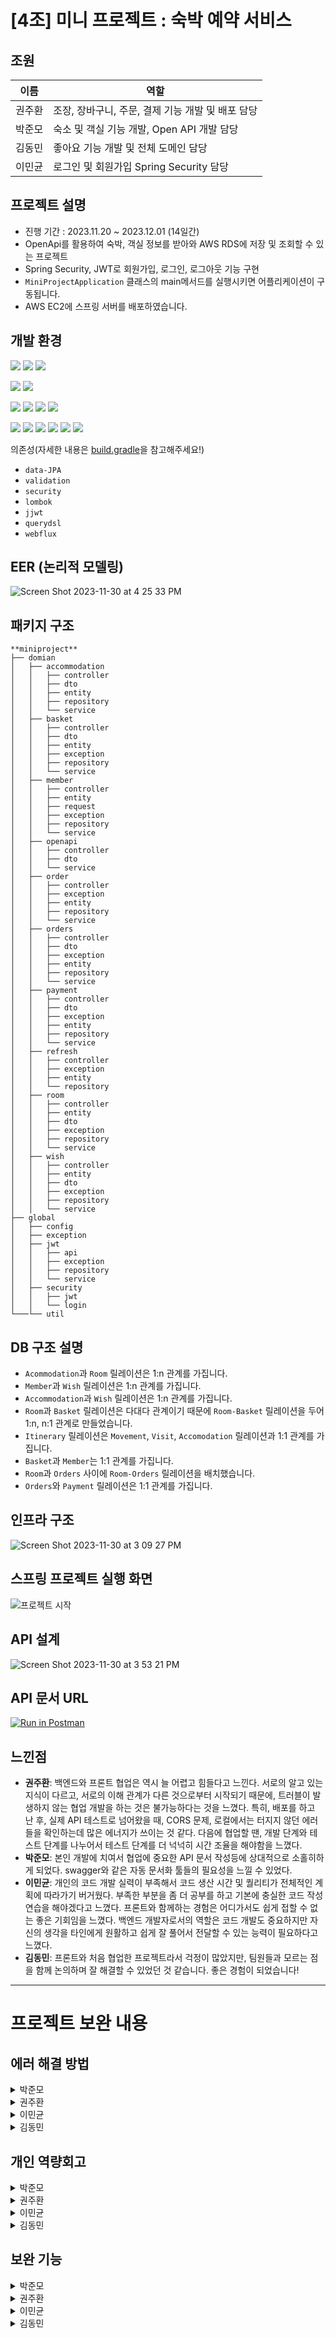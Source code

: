 <h1>[4조] 미니 프로젝트 : 숙박 예약 서비스</h1>

<h2>조원</h2>


| 이름 | 역할 |
| --- | --- |
| 권주환 | 조장, 장바구니, 주문, 결제 기능 개발 및 배포 담당 |
| 박준모 | 숙소 및 객실 기능 개발, Open API 개발 담당 |
| 김동민 | 좋아요 기능 개발 및 전체 도메인 담당 |
| 이민균 | 로그인 및 회원가입 Spring Security 담당 |

<h2>프로젝트 설명</h2>

- 진행 기간 : 2023.11.20 ~ 2023.12.01 (14일간)
- OpenApi를 활용하여 숙박, 객실 정보를 받아와 AWS RDS에 저장 및 조회할 수 있는 프로젝트
- Spring Security, JWT로 회원가입, 로그인, 로그아웃 기능 구현
- `MiniProjectApplication` 클래스의 main메서드를 실행시키면 어플리케이션이 구동됩니다.
- AWS EC2에 스프링 서버를 배포하였습니다.


<h2>개발 환경</h2>

<img src="https://img.shields.io/badge/java-007396?style=flat&logo=Java&logoColor=white"> <img src="https://img.shields.io/badge/Gradle-02303A?style=flat&logo=gradle&logoColor=white"> <img src="https://img.shields.io/badge/mysql-007396?style=flat&logo=mysql&logoColor=white">

<img src="https://img.shields.io/badge/Lombok-02569B?style=flat&logo=Lombok&logoColor=white"> <img src="https://img.shields.io/badge/gson-007396?style=flat&logo=gson&logoColor=white">

<img src="https://img.shields.io/badge/Junit5-25A162?style=flat&logo=Junit5&logoColor=white"> <img src="https://img.shields.io/badge/Spring-25A162?style=flat&logo=Spring&logoColor=white">  <img src="https://img.shields.io/badge/H2-FF5722?style=flat&logo=H2"> <img src="https://img.shields.io/badge/Spring_Boot-25A162?style=flat&logo=SpringBoot&logoColor=white">

<img src="https://img.shields.io/badge/SpringSecurity-0073?style=flat&logo=SpringSecurity&logoColor=white">
<img src="https://img.shields.io/badge/Postman-344?style=flat&logo=Postman&logoColor=white">

<img src="https://img.shields.io/badge/RDS-527FFF?style=flat&logo=amazonrds&logoColor=white">
<img src="https://img.shields.io/badge/AWS-232F3E?style=flat&logo=amazonaws&logoColor=#232F3E">
<img src="https://img.shields.io/badge/git-F05032?style=flat&logo=git&logoColor=white">
<img src="https://img.shields.io/badge/GitHub-181717?style=flat&logo=github&logoColor=white">

의존성(자세한 내용은 [build.gradle](https://www.notion.so/build.gradle)을 참고해주세요!)
  - `data-JPA`
  - `validation`
  - `security`
  - `lombok`
  - `jjwt`
  - `querydsl`
  - `webflux`

<h2>EER (논리적 모델링)</h2>

![Screen Shot 2023-11-30 at 4 25 33 PM](https://github.com/CodeLab4/lab4_algorithm_java/assets/85631282/71fc9645-65e1-42c7-8a80-55dfccc4050b)


<h2>패키지 구조</h2>

```
**miniproject**
├── domian
│   ├── accommodation
│   │   ├── controller
│   │   ├── dto
│   │   ├── entity
│   │   ├── repository
│   │   └── service
│   ├── basket
│   │   ├── controller
│   │   ├── dto
│   │   ├── entity
│   │   ├── exception
│   │   ├── repository
│   │   └── service
│   ├── member
│   │   ├── controller
│   │   ├── entity
│   │   ├── request
│   │   ├── exception
│   │   ├── repository
│   │   └── service
│   ├── openapi
│   │   ├── controller
│   │   ├── dto
│   │   └── service
│   ├── order
│   │   ├── controller
│   │   ├── exception
│   │   ├── entity
│   │   ├── repository
│   │   └── service
│   ├── orders
│   │   ├── controller
│   │   ├── dto
│   │   ├── exception
│   │   ├── entity
│   │   ├── repository
│   │   └── service
│   ├── payment
│   │   ├── controller
│   │   ├── dto
│   │   ├── exception
│   │   ├── entity
│   │   ├── repository
│   │   └── service
│   ├── refresh
│   │   ├── controller
│   │   ├── exception
│   │   ├── entity
│   │   └── repository
│   ├── room
│   │   ├── controller
│   │   ├── entity
│   │   ├── dto
│   │   ├── exception
│   │   ├── repository
│   │   └── service
│   ├── wish
│   │   ├── controller
│   │   ├── entity
│   │   ├── dto
│   │   ├── exception
│   │   ├── repository
│   │   └── service
├── global
│   ├── config
│   ├── exception
│   ├── jwt
│   │   ├── api
│   │   ├── exception
│   │   ├── repository
│   │   └── service
│   ├── security
│   │   ├── jwt
│   │   └── login
└───└── util
```

<h2>DB 구조 설명</h2>

- `Acommodation`과 `Room` 릴레이션은 1:n 관계를 가집니다.
- `Member`과 `Wish` 릴레이션은 1:n 관계를 가집니다.
- `Accommodation`과 `Wish` 릴레이션은 1:n 관계를 가집니다.
- `Room`과 `Basket` 릴레이션은 다대다 관계이기 때문에 `Room-Basket` 릴레이션을 두어 1:n, n:1 관계로 만들었습니다.
- `Itinerary` 릴레이션은 `Movement`, `Visit`, `Accomodation` 릴레이션과 1:1 관계를 가집니다.
- `Basket`과 `Member`는 1:1 관계를 가집니다.
- `Room`과 `Orders` 사이에 `Room-Orders` 릴레이션을 배치했습니다.
- `Orders`와 `Payment` 릴레이션은 1:1 관계를 가집니다.


<h2>인프라 구조</h2>

![Screen Shot 2023-11-30 at 3 09 27 PM](https://github.com/meena2003/inflearn_spring/assets/85631282/2240d899-8b14-4b7a-a14e-e2156feb2189)

<h2>스프링 프로젝트 실행 화면</h2>

![프로젝트 시작](https://github.com/meena2003/inflearn_spring/assets/85631282/0b526da6-c477-419b-bcab-2238734cef1e)

<h2>API 설계</h2>

![Screen Shot 2023-11-30 at 3 53 21 PM](https://github.com/meena2003/inflearn_spring/assets/85631282/8d407f4b-a30a-4648-8aef-e8240cca41fc)

<h2>API 문서 URL</h2>

[![Run in Postman](https://run.pstmn.io/button.svg)](https://documenter.getpostman.com/view/26706438/2s9YeG6XLU#intro)

<h2>느낀점</h2>

- **권주환**: 백엔드와 프론트 협업은 역시 늘 어렵고 힘들다고 느낀다. 서로의 알고 있는 지식이 다르고, 서로의 이해 관계가 다른 것으로부터 시작되기 때문에, 트러블이 발생하지 않는 협업 개발을 하는 것은 불가능하다는 것을 느꼈다. 특히, 배포를 하고 난 후, 실제 API 테스트로 넘어왔을 때, CORS 문제, 로컬에서는 터지지 않던 에러들을 확인하는데 많은 에너지가 쓰이는 것 같다.  다음에 협업할 땐, 개발 단계와 테스트 단계를 나누어서 테스트 단계를 더 넉넉히 시간 조율을 해야함을 느꼈다.
- **박준모**: 본인 개발에 치여서 협업에 중요한 API 문서 작성등에 상대적으로 소홀히하게 되었다. swagger와 같은 자동 문서화 툴들의 필요성을 느낄 수 있었다.
- **이민균**: 개인의 코드 개발 실력이 부족해서 코드 생산 시간 및 퀄리티가 전체적인 계획에 따라가기 버거웠다. 부족한 부분을 좀 더 공부를 하고 기본에 충실한 코드 작성 연습을 해야겠다고 느꼈다.
프론트와 함께하는 경험은 어디가서도 쉽게 접할 수 없는 좋은 기회임을 느꼈다. 백엔드 개발자로서의 역할은 코드 개발도 중요하지만 자신의 생각을 타인에게 원활하고 쉽게 잘 풀어서 전달할 수 있는 능력이 필요하다고 느꼈다. 
- **김동민**: 프론트와 처음 협업한 프로젝트라서 걱정이 많았지만, 팀원들과 모르는 점을 함께 논의하며 잘 해결할 수 있었던 것 같습니다. 좋은 경험이 되었습니다!
  
---

<h1>프로젝트 보완 내용</h1>
<h2>에러 해결 방법</h2>
<details>
<summary>박준모</summary>

**OpenAPI servicekey 오류**

<img width="319" alt="Untitled" src="https://github.com/Yanolza-Miniproject/backend/assets/85631282/dda67405-c3c1-46c4-ba32-da8c00349bd4">
    
webclient가 자동 인코딩 기능 때문에 보안 상 나중에 `queryParam` 으로 추가하는 servicekey가 공공데이터 서버에서 인식안되는 상황이 발생 
    
<img width="367" alt="Untitled 1" src="https://github.com/Yanolza-Miniproject/backend/assets/85631282/29e53f64-7b5c-48ff-9450-4747b7456ed6">

이를 `EncodingMode` 를 *`NONE`* 으로 설정하여 인코딩이 설정을 꺼둔 뒤 요청을 보내 해결하였다.

</details>
<details>
<summary>권주환</summary>
상황

- 주문 취소를 위해, 주문 객체를 삭제하려고 했을 때, 참조 무결성으로 인해, 삭제 실패

![Untitled 2](https://github.com/Yanolza-Miniproject/backend/assets/85631282/a40bbd62-3a6f-4789-9568-8d6356aa3012)

원인

- 주문한 객실이 주문Id를 foreign key를 포함하고있어, 주문이 먼저 삭제되었을 때, 주문한 객실이 참조할 주문이 없어지기 때문에, 참조 무결성으로 인해, 삭제를 하지 못한다.

해결방법

- 주문한 객실 객체를 먼저 삭제 후, 주문 객체를 삭제

</details>
<details>
<summary>이민균</summary>


- 기간이 만료된 Refresh 토큰을 RDB에서 제거하는 기능 추가


![Untitled 3](https://github.com/Yanolza-Miniproject/backend/assets/85631282/a3bbe8a0-b8c0-41e6-b999-ed369546163b)


JPA의 **'Query Creation from Method Name'** 으로 매개변수로 LocalDateTime을 받고 해당 시간을 기준으로 만료기간이 이전인 모든 RefreshToken을 삭제하는 메서드를 추가했다.

- 테스트 과정에서의 오류

아래 코드는 검증을 위한 테스트 코드이다. 임의로 저장한 기간 만료 토큰이 잘 삭제되었나 검증하는 과정이다.

```java
@DisplayName("refreshToken을 재발급할 때 기간이 만료된 refreshToken들은 삭제된다.")
        @Test
        void reissuingRefreshToken_deletesExpiredRefreshTokens() {

            // given
            JwtPayload jwtPayload = new JwtPayload("test@email.com", new Date());
            TokenPair tokenPair = jwtService.createTokenPair(jwtPayload);

            var expiredTokenId = refreshTokenRepository.save(
                    RefreshToken.builder()
                            .memberEmail("test2@email.com")
                            .token("기간이만료된 토큰입니다.")
                            .expiryDate(LocalDateTime.MIN)
                            .build()).getId();

            // when then
            jwtService.refreshAccessToken(new RefreshTokenRequest(tokenPair.refreshToken()));
            refreshTokenRepository.deleteRefreshTokensByExpiryDateBefore(LocalDateTime.now());

            assertThrows(NoSuchElementException.class, () -> refreshTokenRepository.findById(expiredTokenId).get());
        }
```
![Untitled 4](https://github.com/Yanolza-Miniproject/backend/assets/85631282/96f736d0-a3be-484e-8aab-d0965242e42c)


위와 같이 쿼리문이 잘 날아가긴 하지만 테스트는 실패했다. 이유는 LocalDateTime.MIN 이다.

LocalDateTime.MIN을 출력해보면 아래와 같다. 

![Untitled 5](https://github.com/Yanolza-Miniproject/backend/assets/85631282/c98af210-d658-4cf5-a88c-77f51037e07d)


하지만 실제 DB에 저장되는 LocalDateTime은 다음과 같다.

![Untitled 6](https://github.com/Yanolza-Miniproject/backend/assets/85631282/7094fc81-9463-4942-bc86-88ed4dc8983a)


개인적으로 테스트의 상황을 **극단적으로** 설정해서 진행하는 경우가 있었다.

만료 기간을 극단적인 과거로 설정해서 테스트를 하려는게 문제가 되었다. 

대부분의 데이터베이스 시스템에서는 연도 범위를 기원전 4712년 ~ 기원후 9999년 사이로 제한한다. 극단적인 LocalDateTime.MIN의 범위는 지원하지 않으므로 실제로 이상한 값이 저장되는 이유였다. 

```java
.expiryDate(LocalDateTime.of(2000, 12, 12, 12, 12))
```

위와 같이 테스트 과정에서 토큰을 저장할 때, 적당한 만료 기간을 설정하여 해결했다.

</details>
<details>
<summary>김동민</summary>

`**Wish**` 엔티티와 숙박(`Accommodation`), 사용자(`Member`) 엔티티와의 연관관계를 맺고 테스트를 돌려보면 실패가 뜬다.

![Screen_Shot_2023-12-12_at_11 25 27_AM](https://github.com/Yanolza-Miniproject/backend/assets/85631282/c3673237-cdcf-488c-9414-170e26989fc0)


`InvalidDataAccessApiUsageException`이 발생한다. 

![Screen_Shot_2023-12-12_at_11 27 38_AM](https://github.com/Yanolza-Miniproject/backend/assets/85631282/806ff33c-ac1a-417f-9450-4448296b3c69)


예외가 터진 곳을 살펴보면 `findMyMemberAndAccommodation()` 테스트 메소드에서 멤버와 숙박 정보를 이용해서 좋아요를 찾는 곳이다.

![Screen_Shot_2023-12-12_at_11 29 25_AM](https://github.com/Yanolza-Miniproject/backend/assets/85631282/e10674d1-b385-4ef3-9bea-23ec8c71ea48)


원인을 분석하면, Hibernate에서 영속성 컨텍스트에서 관리되지 않는 엔티티를 참조해서 발생하는 것이다. 

이를 해결하기 위해선 연관관계의 속성에 `cascade` 옵션을 추가하여 부모 엔티티가 저장될 때 자식 엔티티도 함께 저장되도록 한다.

![Screen_Shot_2023-12-12_at_11 32 23_AM](https://github.com/Yanolza-Miniproject/backend/assets/85631282/fa60086f-1e66-4b92-b1ba-46fcdd41d5a9)


cascade 옵션 값을 `CascadeType.PERSIST`라고 하면 부모 엔티티가 영속 상태로 전활될 떄 자식 엔티티도 함꼐 영속 상태로 전환된다. 즉, **`Wish`** 엔티티가 저장될 때 관련된 **`Accommodation`** 및 **`Member`** 엔티티도 함께 저장된다.

다시 테스트를 돌려보면 모두 해결됐다.

![Screen_Shot_2023-12-12_at_11 36 08_AM](https://github.com/Yanolza-Miniproject/backend/assets/85631282/2fb09088-6f73-45d6-8bb1-b842c89d539c)


</details>


<h2>개인 역량회고</h2>
<details>
<summary>박준모</summary>

- 경험과 지식이 모자른 부분을 구현할 때는 여지없이 시간이 너무 소모됨
- Dto, Entity 등 프로젝트 구조를 구현하는데 있어서 철학, 개념이 부족하여, 의미없는 코드가 있거나 각 요소들의 장점을 퇴색시키는 형태로 구현한 부분들이 있음.
- 앞서 말한 실력 부족으로 인한 시간 부족으로 인해 자신의 코드 리뷰는 물론 팀원들의 코드를 리뷰를 제대로 하지 못했다. 그렇다보니 당연한 부분에서의 실수와, 비 효율적인 코드들이 후에 확인되었다.

</details>
<details>
<summary>권주환</summary>

- 팀장으로서 해야 할 일들을 모두 하지 못한 것 같다.
    - 문서화 작업이나 팀원들의 진행도 파악, 팀원들을 도와주는 팀장으로서 할 일을 수행해내지 못한 것 같다.
- 팀원들의 코드 리뷰를 진행하지 못했다
    - 팀원들간의 코드 리뷰도 성장을 위해, 매우 중요한 일임을 알면서도, 뒤로 미루게 되고 일단 기능 완성 후 배포가 목표이다보니 그 외의 것들에 대해 신경을 쓰지 못했다.

</details>
<details>
<summary>이민균</summary>

- 개인 코드 작성에 벅차 팀원들의 코드 진행 상황을 확인하지 못했다. 멘토님께서  개인으로 코딩하는 시간과 팀원의 코드를 리뷰 하는 시간의 비중은 7:3, 6:4가 가장 이상적이라고 하셨다. 그 이유를 조금은 알 수 있는 경험이었다.
- 개인적인 개발 진행 단계를 세분화 하지 못했다. 하나의 목표를 여러 branch와 pull request로 쪼개는 연습이 필요할 것 같다.

</details>
<details>
<summary>김동민</summary>

- 팀원들의 코드를 리뷰하지 못한 게 아쉽다. 시간적인 여유도 원인이지만 다른 사람의 코드를 리뷰할만큼의 지식과 확신이 없었다. 내가 리뷰하는 부분에 대해 정말 더 좋은 코드인지, 방법인지 잘 몰라서 리뷰에 더 신경을 쓰지 않은 점도 있다.
- 내가 모르는 부분에 관심이 적었다. 내가 구현한 부분 이외의 코드에 대해 알기 위해서 상대적으로 시간을 쏟지 않았다. 프로젝트는 내 코드 이외에도 전체적인 흐름을 이해해야 하는데 그런 부분이 아쉽다.
- 테스트 코드 작성이 정말 어려웠다. 좋아요 기능이라는 작은 부분임에도 테스트 코드를 작성하는데 굉장히 어려움을 겪었다. 특히 각 계층마다 무엇을 테스트 해야 하는지가 명확히 이해되지 않았다. 테스트 코드를 작성하는 기술적인 부분보다 어떤 것을 테스트 해야 할지 스스로도 애매해서 작성이 어려웠다.
- DTO 설계를 어떻게 해야 할지 고민이 된다. 어떤 구조가 더 효율적인지 고민을 해봐야겠다.

</details>

<h2>보완 기능</h2>
<details>
<summary>박준모</summary>

### **숙소 열람 기능에 잘못된 숙소 열람 시 예외처리 추가**

**이전 코드**

<img width="370" alt="Untitled 7" src="https://github.com/Yanolza-Miniproject/backend/assets/85631282/c16ea02f-8d73-4af7-beb1-ad50a0daa6fe">


기존에는 조회 시 적용되는 필터링 내용을 일일이 `@RequestParam` 을 이용하여 받아내었다. 
그리고 page 관련 정보도 불필요하게 따로 받아내었다.

이 불필요한 코드를 수정하였다.

**개선 코드**

<img width="148" alt="Untitled 8" src="https://github.com/Yanolza-Miniproject/backend/assets/85631282/1b1b8a06-1cae-4802-9e92-8c8ea3708a0e">


먼저 Request DTO를 생성하여 `@RequestParam` 을 통해 일일이 받아냈던 속성들을 한 번에 받아내고

<img width="363" alt="Untitled 9" src="https://github.com/Yanolza-Miniproject/backend/assets/85631282/c688ae61-5418-4963-904e-8191f965b5be">


`@ModelAttribute` 를 통해서 DTO 객체를 통해 `@RequestParam` 내용을 받아낸다.

또한 page 만 따로 받지 않고, Pageable 객체로 관련 정보를 한 번에 받아온다. Page객체에 대한 특별한 설정이 없는 이상 이렇게 하는 것이 깔끔하다.

</details>
<details>
<summary>권주환</summary>

### 장바구니 가져오는 메소드 변경

- **변경 전**

![Untitled 10](https://github.com/Yanolza-Miniproject/backend/assets/85631282/84ba9945-2283-4109-bb1d-c899532c9526)


멤버당 하나의 장바구니만을 가져오는 메소드: getActivateBasket()에서 DB 동시 접근으로 인한, 장바구니 중복 생성에 대해서 예외를 던지고 끝났었다.

문제: 예외를 던지고 끝나면, DB 동시성 오류가 생긴 멤버는 장바구니에 접근을 할 수 없다 → 두개 이상 장바구니가 만들어졌을 때, 하나의 장바구니만을 만들어주는 로직 추가 필요

- **변경 후**

![Untitled 11](https://github.com/Yanolza-Miniproject/backend/assets/85631282/b03c622a-4a75-4517-8aac-a0ccfc9798a8)


예외를 던지는 것이 아닌 deleteBasket() 메소드를 하나 더 만들어서, 두 개 이상 생성된 장바구니에 담긴 객실들을 모두 꺼내와서 새롭게 하나의 장바구니를 만들고, 새로운 장바구니에 담겨있던 객실들을 옮겨주고, 기존 생성된 장바구니를 모두 삭제함 → 장바구니에 담은 객실들도 모두 유지하면서 장바구니가 두 개 이상 생성될 때의 오류를 해결하였다.

### **CI / CD 구축**

**변경 전**

 ec2 서버에 jar 파일을 올린 뒤 nohup 명령어를 통해, 백그라운드 프로젝트 실행을 하였습니다.

**변경 후**

docker + git actions를 이용한 CI / CD를 구축하였습니다.

build가 성공적으로 되면, docker를 이용해, ec2 서버로 배포되도록 구축하였습니다.

**gradle-actions.yml 파일**

```
name: Java CI with Gradle

on:
	push:
		branches: [ "develop" ]
	pull_request:
		branches: [ "develop" ]

permissions:
	contents: read

jobs:
	build:

runs-on: ubuntu-latest

steps:
- uses: actions/checkout@v3
- name: Set up JDK 17
  uses: actions/setup-java@v3
  with:
    java-version: '17'
    distribution: 'temurin'
- name: Gradle Caching
  uses: actions/cache@v3
  with:
    path: |
      ~/.gradle/caches
      ~/.gradle/wrapper
    key: ${{ runner.os }}-gradle-${{ hashFiles('**/*.gradle*', '**/gradle-wrapper.properties') }}
    restore-keys: |
      ${{ runner.os }}-gradle-
- name: Build with Gradle
  uses: gradle/gradle-build-action@bd5760595778326ba7f1441bcf7e88b49de61a25 # v2.6.0
  with:
    arguments: build
 ## create application-prod.properties
- name: make application-prod.properties
  if: contains(github.ref, 'develop') # branch가 main 일 때, 나머지는 위와 동일
  run: |
      cd ./src/main/resources
      touch ./application-prod.properties
      echo "${{ secrets.PROPERTIES_PROD }}" > ./application-prod.properties
  shell: bash
   ## gradle build
- name: Build with Gradle
  run: ./gradlew build -x test -x ktlintCheck -x ktlintTestSourceSetCheck -x ktlintMainSourceSetCheck -x ktlintKotlinScriptCheck
## docker build & push to develop
- name: Docker build & push to dev
  if: contains(github.ref, 'develop')
  run: |
      docker login -u ${{ secrets.DOCKER_USERNAME }} -p ${{ secrets.DOCKER_PASSWORD }}
      docker build -f Dockerfile-dev -t ${{ secrets.DOCKER_REPO }} .
      docker push ${{ secrets.DOCKER_REPO }}
 ## deploy to production
- name: Deploy to prod
  uses: appleboy/ssh-action@master
  id: deploy-prod
  if: contains(github.ref, 'develop')
  with:
      host: ${{ secrets.HOST_PROD }}
      username: ec2-user
      key: ${{ secrets.PRIVATE_KEY }}
      envs: GITHUB_SHA
      script: |
          sudo docker rm -f $(docker ps -qa)
          sudo docker pull ${{ secrets.DOCKER_REPO }}
          docker-compose up -d
          docker image prune -f

```

</details>
<details>
<summary>이민균</summary>

RefreshToken을 통해 AccessToken을 재발급 받을 때, RDB에 기간이 만료된 RefreshToken을 제거하는 기능 추가

![Untitled 3](https://github.com/Yanolza-Miniproject/backend/assets/85631282/3dfffa60-14b5-4e2f-a7d1-ab5c5eac0162)

```java
/* JwtService */
public class JwtService {

public void deleteExpiredTokens() {
        refreshTokenRepository.deleteRefreshTokensByExpiryDateBefore(LocalDateTime.now());
    }
}

/* RefreshTokenRepository  */
public interface RefreshTokenRepository extends JpaRepository<RefreshToken, Long> {

    void deleteRefreshTokensByExpiryDateBefore(LocalDateTime expiryDate_date);
}
```

- 이번 미니프로젝트에서는 Refresh 토큰을 RDB에 저장하여 관리하였다. 보통 Refresh 토큰을 저장할 때 Redis에 저장한다. 각 방법의 특징은 아래와 같다.
    
    
    - Redis :
        - 메모리 기반의 데이터 저장소이기에 RDB 보다 빠른 응답 속도를 제공
        - 만료 시간을 설정할 수 있어 토큰 유효 기간 관리가 용이함
        - Key-Value 형태를 가지므로 토큰 관리에 적합함
    - RDB :
        - 데이터 영속성이 보장됨
        - 복잡한 쿼리를 지원함, 다양한 정보를 관리하고 다룰 수 있음
        - 데이터 무결성 보장, 응답속도 느림, 만료 시간을 직접 관리해야함

 

위 특징을 보면 Refresh 토큰은 다른 도메인과 비교했을 때, 중요한 정보가 아니므로 영속성이 필요하지 않다. 그렇기에 휘발성인 Redis에 저장하는 것이 좋을 수 있다. 

반대로 RDB에서 RefreshToken을 관리하면 토큰을 관리하고 분석할 수 있다. 언제 어떤 사용자에게 발급되고 사용되었는지, 사용자의 패턴을 분석하여 비정상적인 토큰 사용을 감지할 수 있을 것 같다. 

RDB에서는 만료 시간을 직접 관리해야 하기에 위와 같은 기능을 추가했다. 현재는 AccessToken을 재발급 받을 때 동작하고 있지만, 추가적으로 더 나아간다면 Spring Batch Job을 통해 주기적으로 관리할 수 있을 것 같다.

</details>
<details>
<summary>김동민</summary>

    
### 좋아요 기능에서 중복되는 코드를 별도의 메소드로 분리하기
    
- *이전 코드*
        
좋아요 기능에 대한 서비스 계층에서 해당 좋아요가 이미 DB에 저장되어 있는지, 멤버 데이터가 존재하는지 등 검증하는 기능에 대해 중복되는 코드들이 존재했다.

![1](https://github.com/Yanolza-Miniproject/backend/assets/85631282/b8639c7e-d87a-4681-8a08-4ddc59038e5c)

![2](https://github.com/Yanolza-Miniproject/backend/assets/85631282/648c6b17-279b-414d-aadd-9f3b5235360e)


        
해당 기능들을 하나의 메소드로 통합시켜서 해당 메소드를 호출함으로서 기능을 사용할 수 있도록 리팩토링 했다.
        
- *리팩토링 이후*
        
![3](https://github.com/Yanolza-Miniproject/backend/assets/85631282/0b1a894f-a10e-4bfb-9837-4d99d2849c20)

![4](https://github.com/Yanolza-Miniproject/backend/assets/85631282/bf5ef4c9-f345-432b-a912-cba748a35c62)

</details>
